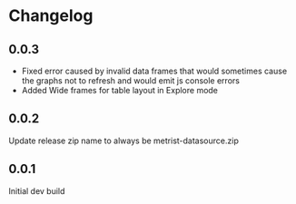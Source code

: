 # Changelog

## 0.0.3

- Fixed error caused by invalid data frames that would sometimes cause the graphs not to refresh and would emit js console errors
- Added Wide frames for table layout in Explore mode

## 0.0.2

Update release zip name to always be metrist-datasource.zip

## 0.0.1

Initial dev build

